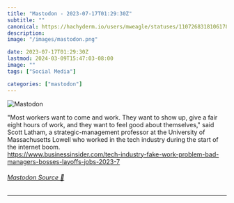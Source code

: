 ```yaml
---
title: "Mastodon - 2023-07-17T01:29:30Z"
subtitle: ""
canonical: https://hachyderm.io/users/mweagle/statuses/110726831810617879
description:
image: "/images/mastodon.png"

date: 2023-07-17T01:29:30Z
lastmod: 2024-03-09T15:47:03-08:00
image: ""
tags: ["Social Media"]

categories: ["mastodon"]
---
```

![Mastodon](/images/mastodon.png)

<p>&quot;Most workers want to come and work. They want to show up, give a fair eight hours of work, and they want to feel good about themselves,&quot; said Scott Latham, a strategic-management professor at the University of Massachusetts Lowell who worked in the tech industry during the start of the internet boom. <br /><a href="https://www.businessinsider.com/tech-industry-fake-work-problem-bad-managers-bosses-layoffs-jobs-2023-7" target="_blank" rel="nofollow noopener noreferrer" translate="no"><span class="invisible">https://www.</span><span class="ellipsis">businessinsider.com/tech-indus</span><span class="invisible">try-fake-work-problem-bad-managers-bosses-layoffs-jobs-2023-7</span></a></p>


###### [Mastodon Source 🐘](https://hachyderm.io/@mweagle/110726831810617879)

___
